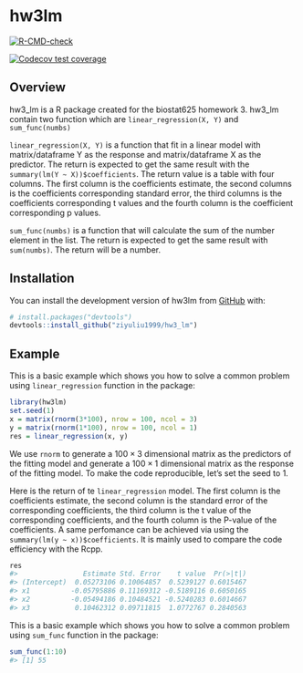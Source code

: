
<!-- README.md is generated from README.Rmd. Please edit that file -->

# hw3lm

<!-- badges: start -->

[![R-CMD-check](https://github.com/ziyuliu1999/hw3_lm/actions/workflows/R-CMD-check.yaml/badge.svg)](https://github.com/ziyuliu1999/hw3_lm/actions/workflows/R-CMD-check.yaml)
<!-- badges: end -->

<!-- badges: start -->

[![Codecov test
coverage](https://codecov.io/gh/ziyuliu1999/hw3_lm/branch/main/graph/badge.svg)](https://app.codecov.io/gh/ziyuliu1999/hw3_lm?branch=main)
<!-- badges: end -->

## Overview

hw3_lm is a R package created for the biostat625 homework 3. hw3_lm
contain two function which are `linear_regression(X, Y)` and
`sum_func(numbs)`

`linear_regression(X, Y)` is a function that fit in a linear model with
matrix/dataframe Y as the response and matrix/dataframe X as the
predictor. The return is expected to get the same result with the
`summary(lm(Y ~ X))$coefficients`. The return value is a table with four
columns. The first column is the coefficients estimate, the second
columns is the coefficients corresponding standard error, the third
columns is the coefficients corresponding t values and the fourth column
is the coefficient corresponding p values.

`sum_func(numbs)` is a function that will calculate the sum of the
number element in the list. The return is expected to get the same
result with `sum(numbs)`. The return will be a number.

## Installation

You can install the development version of hw3lm from
[GitHub](https://github.com/) with:

``` r
# install.packages("devtools")
devtools::install_github("ziyuliu1999/hw3_lm")
```

## Example

This is a basic example which shows you how to solve a common problem
using `linear_regression` function in the package:

``` r
library(hw3lm)
set.seed(1)
x = matrix(rnorm(3*100), nrow = 100, ncol = 3)
y = matrix(rnorm(1*100), nrow = 100, ncol = 1)
res = linear_regression(x, y)
```

We use `rnorm` to generate a $100 \times 3$ dimensional matrix as the
predictors of the fitting model and generate a $100 \times 1$
dimensional matrix as the response of the fitting model. To make the
code reproducible, let’s set the seed to 1.

Here is the return of te `linear_regression` model. The first column is
the coefficients estimate, the second column is the standard error of
the corresponding coefficients, the third column is the t value of the
corresponding coefficients, and the fourth column is the P-value of the
coefficients. A same perfomance can be achieved via using the
`summary(lm(y ~ x))$coefficients`. It is mainly used to compare the code
efficiency with the Rcpp.

``` r
res
#>                Estimate Std. Error    t value  Pr(>|t|)
#> (Intercept)  0.05273106 0.10064857  0.5239127 0.6015467
#> x1          -0.05795886 0.11169312 -0.5189116 0.6050165
#> x2          -0.05494186 0.10484521 -0.5240283 0.6014667
#> x3           0.10462312 0.09711815  1.0772767 0.2840563
```

This is a basic example which shows you how to solve a common problem
using `sum_func` function in the package:

``` r
sum_func(1:10)
#> [1] 55
```
